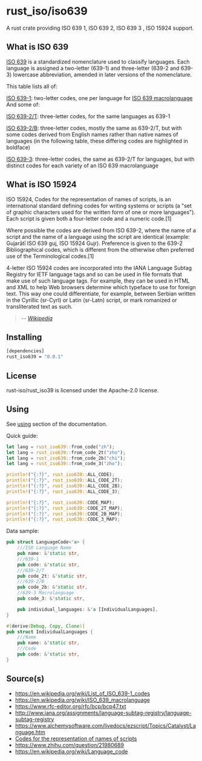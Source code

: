 # rust_iso/iso639

A rust crate providing ISO 639 1, ISO 639 2, ISO 639 3 , ISO 15924 support.

## What is ISO 639

[ISO 639](https://en.wikipedia.org/wiki/List_of_ISO_639-1_codes) is a standardized nomenclature used to classify languages. Each language is assigned a two-letter (639-1) and three-letter (639-2 and 639-3) lowercase abbreviation, amended in later versions of the nomenclature.

This table lists all of:

[ISO 639-1](https://en.wikipedia.org/wiki/ISO_639-1): two-letter codes, one per language for [ISO 639 macrolanguage](https://en.wikipedia.org/wiki/ISO_639_macrolanguage)
And some of:

[ISO 639-2/T](https://en.wikipedia.org/wiki/ISO_639-2): three-letter codes, for the same languages as 639-1

[ISO 639-2/B](https://en.wikipedia.org/wiki/ISO_639-2): three-letter codes, mostly the same as 639-2/T, but with some codes derived from English names rather than native names of languages (in the following table, these differing codes are highlighted in boldface)

[ISO 639-3](https://en.wikipedia.org/wiki/ISO_639-3): three-letter codes, the same as 639-2/T for languages, but with distinct codes for each variety of an ISO 639 macrolanguage

## What is ISO 15924

ISO 15924, Codes for the representation of names of scripts, is an international standard defining codes for writing systems or scripts (a "set of graphic characters used for the written form of one or more languages"). Each script is given both a four-letter code and a numeric code.[1]

Where possible the codes are derived from ISO 639-2, where the name of a script and the name of a language using the script are identical (example: Gujarātī ISO 639 guj, ISO 15924 Gujr). Preference is given to the 639-2 Bibliographical codes, which is different from the otherwise often preferred use of the Terminological codes.[1]

4-letter ISO 15924 codes are incorporated into the IANA Language Subtag Registry for IETF language tags and so can be used in file formats that make use of such language tags. For example, they can be used in HTML and XML to help Web browsers determine which typeface to use for foreign text. This way one could differentiate, for example, between Serbian written in the Cyrillic (sr-Cyrl) or Latin (sr-Latn) script, or mark romanized or transliterated text as such.

> _-- [Wikipedia](https://en.wikipedia.org/wiki/List_of_ISO_639-1_codes)_

## Installing

```sh
[dependencies]
rust_iso639 = "0.0.1"
```

## License

rust-iso/rust_iso39 is licensed under the Apache-2.0 license.

## Using

See [using](https://crates.io/crates/rust_iso3166) section of the documentation.

Quick guide:

```rust
let lang = rust_iso639::from_code("zh");
let lang = rust_iso639::from_code_2t("zho");
let lang = rust_iso639::from_code_2b("chi");
let lang = rust_iso639::from_code_3("zho");

println!("{:?}", rust_iso639::ALL_CODE);
println!("{:?}", rust_iso639::ALL_CODE_2T);
println!("{:?}", rust_iso639::ALL_CODE_2B);
println!("{:?}", rust_iso639::ALL_CODE_3);

println!("{:?}", rust_iso639::CODE_MAP);
println!("{:?}", rust_iso639::CODE_2T_MAP);
println!("{:?}", rust_iso639::CODE_2B_MAP);
println!("{:?}", rust_iso639::CODE_3_MAP);

```

Data sample:

```rust
pub struct LanguageCode<'a> {
    ///ISO Language Name
    pub name: &'static str,
    ///639-1
    pub code: &'static str,
    ///639-2/T
    pub code_2t: &'static str,
    ///639-2/B
    pub code_2b: &'static str,
    //639-3 Macrolanguage
    pub code_3: &'static str,

    pub individual_languages: &'a [IndividualLanguages],
}

#[derive(Debug, Copy, Clone)]
pub struct IndividualLanguages {
    ///Name
    pub name: &'static str,
    ///Code
    pub code: &'static str,
}
```

## Source(s)

- https://en.wikipedia.org/wiki/List_of_ISO_639-1_codes
- https://en.wikipedia.org/wiki/ISO_639_macrolanguage
- https://www.rfc-editor.org/rfc/bcp/bcp47.txt
- http://www.iana.org/assignments/language-subtag-registry/language-subtag-registry
- https://www.alchemysoftware.com/livedocs/ezscript/Topics/Catalyst/Language.htm
- [Codes for the representation of names of scripts](https://en.wikipedia.org/wiki/ISO_15924)
- https://www.zhihu.com/question/21980689
- https://en.wikipedia.org/wiki/Language_code
